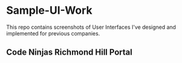 # Sample-UI-Work
This repo contains screenshots of User Interfaces I've designed and implemented for previous companies. 

## Code Ninjas Richmond Hill Portal

